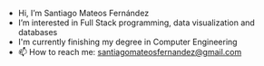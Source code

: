 - Hi, I’m Santiago Mateos Fernández
- I’m interested in Full Stack programming, data visualization and databases
- I'm currently finishing my degree in Computer Engineering
- 📫 How to reach me: santiagomateosfernandez@gmail.com

<!---
snty181/snty181 is a ✨ special ✨ repository because its `README.md` (this file) appears on your GitHub profile.
You can click the Preview link to take a look at your changes.
--->
